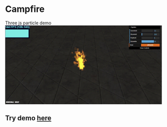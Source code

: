 # Campfire
Three js particle demo
![](https://github.com/Derstilon/campfire/blob/main/img/showcase.gif)


## Try demo [here](https://derstilon.github.io/campfire/)
